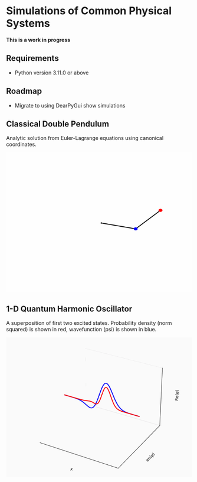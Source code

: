 # Simulations of Common Physical Systems

**This is a work in progress**

## Requirements
- Python version 3.11.0 or above


## Roadmap
- Migrate to using DearPyGui show simulations

## Classical Double Pendulum
Analytic solution from Euler-Lagrange equations using canonical coordinates.

![](src/simulations/double_pendulum/double_pendulum.gif)

## 1-D Quantum Harmonic Oscillator 
A superposition of first two excited states.
Probability density (norm squared) is shown in red, wavefunction (psi) is shown in blue.

![](src/simulations/qho/qho.gif)
